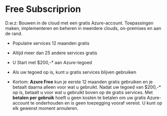 # Free Subscriprion

D.w.z: Bouwen in de cloud met een gratis Azure-account.
Toepassingen maken, implementeren en beheren in meerdere clouds, on-premises en aan de rand.

- Populaire services 12 maanden gratis
- Altijd meer dan 25 andere services gratis
- U Start met $200,-* aan Azure-tegoed
- Als uw tegoed op is, kunt u gratis services blijven gebruiken

- Kortom: **Azure Free** kun je eerste 12 maanden gratis gebruiken en je betaalt daarna alleen voor wat u gebruikt.
Nadat uw tegoed van $200,-* op is, betaalt u voor wat u gebruikt boven op de gratis services.
Met **betalen per gebruik** hoeft u geen kosten te betalen om uw gratis Azure-account te onderhouden en is geen toezegging vooraf vereist.
U kunt op elk gewenst moment annuleren.
